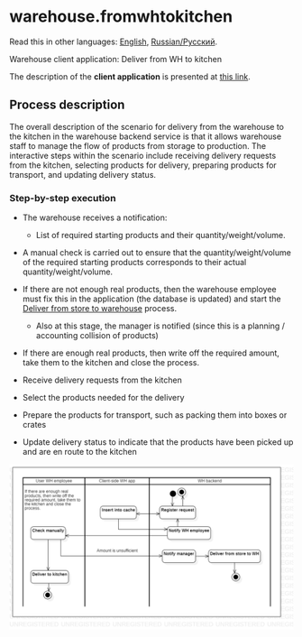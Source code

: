 # warehouse.fromwhtokitchen

Read this in other languages: [English](fromwhtokitchen.md), [Russian/Русский](fromwhtokitchen.ru.md). 

Warehouse client application: Deliver from WH to kitchen

The description of the **client application** is presented at [this link](../../frontend/warehouseclient.md).

## Process description

The overall description of the scenario for delivery from the warehouse to the kitchen in the warehouse backend service is that it allows warehouse staff to manage the flow of products from storage to production. 
The interactive steps within the scenario include receiving delivery requests from the kitchen, selecting products for delivery, preparing products for transport, and updating delivery status.

### Step-by-step execution

- The warehouse receives a notification:
    - List of required starting products and their quantity/weight/volume.
- A manual check is carried out to ensure that the quantity/weight/volume of the required starting products corresponds to their actual quantity/weight/volume.
- If there are not enough real products, then the warehouse employee must fix this in the application (the database is updated) and start the [Deliver from store to warehouse](../courier/store2wh.md) process.
    - Also at this stage, the manager is notified (since this is a planning / accounting collision of products)
- If there are enough real products, then write off the required amount, take them to the kitchen and close the process.

- Receive delivery requests from the kitchen
- Select the products needed for the delivery
- Prepare the products for transport, such as packing them into boxes or crates
- Update delivery status to indicate that the products have been picked up and are en route to the kitchen

![warehouse.fromwhtokitchen](../../img/activitydiagrams/warehouse.fromwhtokitchen.png)
